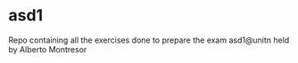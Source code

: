 # asd1
Repo containing all the exercises done to prepare the exam asd1@unitn held by Alberto Montresor